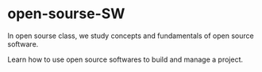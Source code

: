 # open-sourse-SW

In open sourse class, we study concepts and fundamentals of open source software.

Learn how to use open source softwares to build and manage a project.
